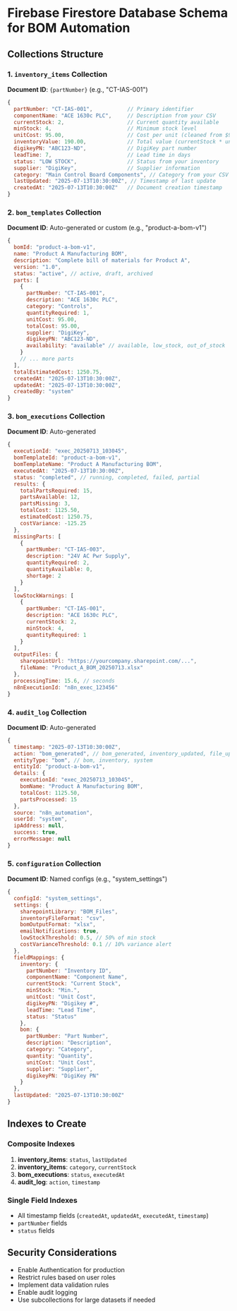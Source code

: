 # Firebase Firestore Database Schema for BOM Automation

## Collections Structure

### 1. `inventory_items` Collection

**Document ID**: `{partNumber}` (e.g., "CT-IAS-001")

```javascript
{
  partNumber: "CT-IAS-001",           // Primary identifier
  componentName: "ACE 1630c PLC",     // Description from your CSV
  currentStock: 2,                    // Current quantity available
  minStock: 4,                        // Minimum stock level
  unitCost: 95.00,                    // Cost per unit (cleaned from $95.00)
  inventoryValue: 190.00,             // Total value (currentStock * unitCost)
  digikeyPN: "ABC123-ND",             // DigiKey part number
  leadTime: 7,                        // Lead time in days
  status: "LOW STOCK",                // Status from your inventory
  supplier: "DigiKey",                // Supplier information
  category: "Main Control Board Components", // Category from your CSV
  lastUpdated: "2025-07-13T10:30:00Z", // Timestamp of last update
  createdAt: "2025-07-13T10:30:00Z"   // Document creation timestamp
}
```

### 2. `bom_templates` Collection

**Document ID**: Auto-generated or custom (e.g., "product-a-bom-v1")

```javascript
{
  bomId: "product-a-bom-v1",
  name: "Product A Manufacturing BOM",
  description: "Complete bill of materials for Product A",
  version: "1.0",
  status: "active", // active, draft, archived
  parts: [
    {
      partNumber: "CT-IAS-001",
      description: "ACE 1630c PLC", 
      category: "Controls",
      quantityRequired: 1,
      unitCost: 95.00,
      totalCost: 95.00,
      supplier: "DigiKey",
      digikeyPN: "ABC123-ND",
      availability: "available" // available, low_stock, out_of_stock
    }
    // ... more parts
  ],
  totalEstimatedCost: 1250.75,
  createdAt: "2025-07-13T10:30:00Z",
  updatedAt: "2025-07-13T10:30:00Z",
  createdBy: "system"
}
```

### 3. `bom_executions` Collection

**Document ID**: Auto-generated

```javascript
{
  executionId: "exec_20250713_103045",
  bomTemplateId: "product-a-bom-v1",
  bomTemplateName: "Product A Manufacturing BOM",
  executedAt: "2025-07-13T10:30:00Z",
  status: "completed", // running, completed, failed, partial
  results: {
    totalPartsRequired: 15,
    partsAvailable: 12,
    partsMissing: 3,
    totalCost: 1125.50,
    estimatedCost: 1250.75,
    costVariance: -125.25
  },
  missingParts: [
    {
      partNumber: "CT-IAS-003",
      description: "24V AC Pwr Supply",
      quantityRequired: 2,
      quantityAvailable: 0,
      shortage: 2
    }
  ],
  lowStockWarnings: [
    {
      partNumber: "CT-IAS-001",
      description: "ACE 1630c PLC",
      currentStock: 2,
      minStock: 4,
      quantityRequired: 1
    }
  ],
  outputFiles: {
    sharepointUrl: "https://yourcompany.sharepoint.com/...",
    fileName: "Product_A_BOM_20250713.xlsx"
  },
  processingTime: 15.6, // seconds
  n8nExecutionId: "n8n_exec_123456"
}
```

### 4. `audit_log` Collection

**Document ID**: Auto-generated

```javascript
{
  timestamp: "2025-07-13T10:30:00Z",
  action: "bom_generated", // bom_generated, inventory_updated, file_uploaded, etc.
  entityType: "bom", // bom, inventory, system
  entityId: "product-a-bom-v1",
  details: {
    executionId: "exec_20250713_103045",
    bomName: "Product A Manufacturing BOM",
    totalCost: 1125.50,
    partsProcessed: 15
  },
  source: "n8n_automation",
  userId: "system",
  ipAddress: null,
  success: true,
  errorMessage: null
}
```

### 5. `configuration` Collection

**Document ID**: Named configs (e.g., "system_settings")

```javascript
{
  configId: "system_settings",
  settings: {
    sharepointLibrary: "BOM_Files",
    inventoryFileFormat: "csv",
    bomOutputFormat: "xlsx",
    emailNotifications: true,
    lowStockThreshold: 0.5, // 50% of min stock
    costVarianceThreshold: 0.1 // 10% variance alert
  },
  fieldMappings: {
    inventory: {
      partNumber: "Inventory ID",
      componentName: "Component Name",
      currentStock: "Current Stock",
      minStock: "Min.",
      unitCost: "Unit Cost",
      digikeyPN: "Digikey #",
      leadTime: "Lead Time",
      status: "Status"
    },
    bom: {
      partNumber: "Part Number",
      description: "Description",
      category: "Category",
      quantity: "Quantity",
      unitCost: "Unit Cost",
      supplier: "Supplier",
      digikeyPN: "DigiKey PN"
    }
  },
  lastUpdated: "2025-07-13T10:30:00Z"
}
```

## Indexes to Create

### Composite Indexes

1. **inventory_items**: `status`, `lastUpdated`
2. **inventory_items**: `category`, `currentStock`
3. **bom_executions**: `status`, `executedAt`
4. **audit_log**: `action`, `timestamp`

### Single Field Indexes

- All timestamp fields (`createdAt`, `updatedAt`, `executedAt`, `timestamp`)
- `partNumber` fields
- `status` fields

## Security Considerations

- Enable Authentication for production
- Restrict rules based on user roles
- Implement data validation rules
- Enable audit logging
- Use subcollections for large datasets if needed
